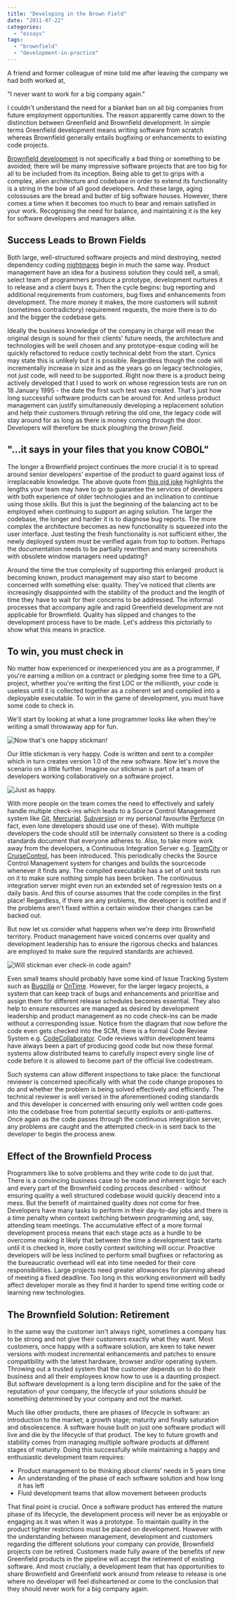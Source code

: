 ```yaml
---
title: "Developing in the Brown Field"
date: "2011-07-22"
categories: 
  - "essays"
tags: 
  - "brownfield"
  - "development-in-practice"
---
```


A friend and former colleague of mine told me after leaving the company we had both worked at,

"I never want to work for a big company again."

I couldn't understand the need for a blanket ban on all big companies from future employment opportunities. The reason apparently came down to the distinction between Greenfield and Brownfield development. In simple terms Greenfield development means writing software from scratch whereas Brownfield generally entails bugfixing or enhancements to existing code projects.

[Brownfield development](http://www.manning.com/baley/) is not specifically a bad thing or something to be avoided; there will be many impressive software projects that are too big for all to be included from its inception. Being able to get to grips with a complex, alien architecture and codebase in order to extend its functionality is a string in the bow of all good developers. And these large, aging colossuses are the bread and butter of big software houses. However, there comes a time when it becomes too much to bear and remain satisfied in your work. Recognising the need for balance, and maintaining it is the key for software developers and managers alike.

## Success Leads to Brown Fields

Both large, well-structured software projects and mind destroying, nested dependency coding [nightmares](http://thedailywtf.com/Articles/The-Enterprise-Dependency.aspx) begin in much the same way. Product management have an idea for a business solution they could sell, a small, select team of programmers produce a prototype, development nurtures it to release and a client buys it. Then the cycle begins: bug reporting and additional requirements from customers, bug fixes and enhancements from development. The more money it makes, the more customers will submit (sometimes contradictory) requirement requests, the more there is to do and the bigger the codebase gets.

Ideally the business knowledge of the company in charge will mean the original design is sound for their clients' future needs, the architecture and technologies will be well chosen and any prototype-esque coding will be quickly refactored to reduce costly technical debt from the start. Cynics may state this is unlikely but it is possible. Regardless though the code will incrementally increase in size and as the years go on legacy technologies, not just code, will need to be supported. Right now there is a product being actively developed that I used to work on whose regression tests are run on 18 January 1995 - the date the first such test was created. That's just how long successful software products can be around for. And unless product management can justify simultaneously developing a replacement solution and help their customers through retiring the old one, the legacy code will stay around for as long as there is money coming through the door. Developers will therefore be stuck ploughing the _brown field_.

## "...it says in your files that you know COBOL"

The longer a Brownfield project continues the more crucial it is to spread around senior developers' expertise of the product to guard against loss of irreplaceable knowledge. The above quote from [this old joke](http://www.exit109.com/%7Eghealton/y2k/y2k_humor/Cobol.html) highlights the lengths your team may have to go to guarantee the services of developers with both experience of older technologies and an inclination to continue using those skills. But this is just the beginning of the balancing act to be employed when continuing to support an aging solution. The larger the codebase, the longer and harder it is to diagnose bug reports. The more complex the architecture becomes as new functionality is squeezed into the user interface. Just testing the fresh functionality is not sufficient either, the newly deployed system must be verified again from top to bottom. Perhaps the documentation needs to be partially rewritten and many screenshots with obsolete window managers need updating?

Around the time the true complexity of supporting this enlarged  product is becoming known, product management may also start to become concerned with something else: quality. They've noticed that clients are increasingly disappointed with the stability of the product and the length of time they have to wait for their concerns to be addressed. The informal processes that accompany agile and rapid Greenfield development are not applicable for Brownfield. Quality has slipped and changes to the development process have to be made. Let's address this pictorially to show what this means in practice.

## To win, you must check in

No matter how experienced or inexperienced you are as a programmer, if you're earning a million on a contract or pledging some free time to a GPL project, whether you're writing the first LOC or the millionth, your code is useless until it is collected together as a coherent set and compiled into a deployable executable. To win in the game of development, you must have some code to check in.

We'll start by looking at what a lone programmer looks like when they're writing a small throwaway app for fun.

![Now that's one happy stickman!](/images/first.png)

Our little stickman is very happy. Code is written and sent to a compiler which in turn creates version 1.0 of the new software. Now let's move the scenario on a little further. Imagine our stickman is part of a team of developers working collaboratively on a software project.

![Just as happy.](/images/second.png)

With more people on the team comes the need to effectively and safely handle multiple check-ins which leads to a Source Control Management system like [Git](http://git-scm.com/), [Mercurial](http://mercurial.selenic.com/), [Subversion](http://subversion.apache.org/) or my personal favourite [Perforce](http://www.perforce.com/) (in fact, even lone developers should use one of these). With multiple developers the code should still be internally consistent so there is a coding standards document that everyone adheres to. Also, to take more work away from the developers, a Continuous Integration Server e.g. [TeamCity](http://www.jetbrains.com/teamcity/) or [CruiseControl](http://cruisecontrol.sourceforge.net/), has been introduced. This periodically checks the Source Control Management system for changes and builds the sourcecode whenever it finds any. The compiled executable has a set of unit tests run on it to make sure nothing simple has been broken. The continuous integration server might even run an extended set of regression tests on a daily basis. And this of course assumes that the code compiles in the first place! Regardless, if there are any problems, the developer is notified and if the problems aren't fixed within a certain window their changes can be backed out.

But now let us consider what happens when we're deep into Brownfield territory. Product management have voiced concerns over quality and development leadership has to ensure the rigorous checks and balances are employed to make sure the required standards are achieved.

![Will stickman ever check-in code again?](/images/third.png)

Even small teams should probably have some kind of Issue Tracking System such as [Bugzilla](http://www.bugzilla.org/) or [OnTime](http://www.axosoft.com/ontime). However, for the larger legacy projects, a system that can keep track of bugs and enhancements and prioritise and assign them for different release schedules becomes essential. They also help to ensure resources are managed as desired by development leadership and product management as no code check-ins can be made without a corresponding issue. Notice from the diagram that now before the code even gets checked into the SCM, there is a formal Code Review System e.g. [CodeCollaborator](http://smartbear.com/products/development-tools/code-review/). Code reviews within development teams have always been a part of producing good code but now these formal systems allow distributed teams to carefully inspect every single line of code before it is allowed to become part of the official live codestream.

Such systems can allow different inspections to take place: the functional reviewer is concerned specifically with what the code change proposes to do and whether the problem is being solved effectively and efficiently. The technical reviewer is well versed in the aforementioned coding standards and this developer is concerned with ensuring only well written code goes into the codebase free from potential security exploits or anti-patterns. Once again as the code passes through the continuous integration server, any problems are caught and the attempted check-in is sent back to the developer to begin the process anew.

## Effect of the Brownfield Process

Programmers like to solve problems and they write code to do just that. There is a convincing business case to be made and inherent logic for each and every part of the Brownfield coding process described - without ensuring quality a well structured codebase would quickly descend into a mess. But the benefit of maintained quality does not come for free. Developers have many tasks to perform in their day-to-day jobs and there is a time penalty when context switching between programming and, say, attending team meetings. The accumulative effect of a more formal development process means that each stage acts as a hurdle to be overcome making it likely that between the time a development task starts until it is checked in, more costly context switching will occur. Proactive developers will be less inclined to perform small bugfixes or refactoring as the bureaucratic overhead will eat into time needed for their core responsibilities. Large projects need greater allowances for planning ahead of meeting a fixed deadline. Too long in this working environment will badly affect developer morale as they find it harder to spend time writing code or learning new technologies.

## The Brownfield Solution: Retirement

In the same way the customer isn't always right, sometimes a company has to be strong and not give their customers exactly what they want. Most customers, once happy with a software solution, are keen to take newer versions with modest incremental enhancements and patches to ensure compatibility with the latest hardware, browser and/or operating system. Throwing out a trusted system that the customer depends on to do their business and all their employees know how to use is a daunting prospect. But software development is a long term discipline and for the sake of the reputation of your company, the lifecycle of your solutions should be something determined by your company and not the market.

Much like other products, there are phases of lifecycle in software: an introduction to the market; a growth stage; maturity and finally saturation and obsolescence. A software house built on just one software product will live and die by the lifecycle of that product. The key to future growth and stability comes from managing multiple software products at different stages of maturity. Doing this successfully while maintaining a happy and enthusiastic development team requires:

- Product management to be thinking about clients' needs in 5 years time
- An understanding of the phase of each software solution and how long it has left
- Fluid development teams that allow movement between products

That final point is crucial. Once a software product has entered the mature phase of its lifecycle, the development process will never be as enjoyable or engaging as it was when it was a prototype. To maintain quality in the product tighter restrictions must be placed on development. However with the understanding between management, development and customers regarding the different solutions your company can provide, Brownfield projects _can_ be retired. Customers made fully aware of the benefits of new Greenfield products in the pipeline will accept the retirement of existing software. And most crucially, a development team that has opportunities to share Brownfield and Greenfield work around from release to release is one where no developer will feel disheartened or come to the conclusion that they should never work for a big company again.

